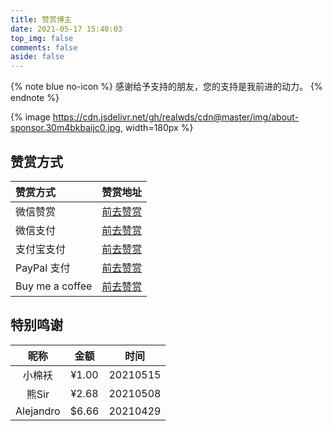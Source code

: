 ```yaml
---
title: 赞赏博主
date: 2021-05-17 15:40:03
top_img: false
comments: false
aside: false
---
```


{% note blue no-icon %}
感谢给予支持的朋友，您的支持是我前进的动力。
{% endnote %}

{% image https://cdn.jsdelivr.net/gh/realwds/cdn@master/img/about-sponsor.30m4bkbaijc0.jpg, width=180px %}

## 赞赏方式

| 赞赏方式 | 赞赏地址 |
| :---- | :----:  |
| 微信赞赏 | [前去赞赏](https://cdn.jsdelivr.net/gh/realwds/cdn@master/img/20210413174753.png)|
| 微信支付 | [前去赞赏](https://cdn.jsdelivr.net/gh/realwds/cdn@master/img/20210413174752.png) |
| 支付宝支付 | [前去赞赏](https://cdn.jsdelivr.net/gh/realwds/cdn@master/img/20210413174751.png) |
| PayPal 支付 | [前去赞赏](https://www.paypal.com/paypalme/wrongcode) |
| Buy me a coffee | [前去赞赏](https://www.buymeacoffee.com/realwds) |

## 特别鸣谢

| 昵称    |  金额  | 时间   |
| :----:  | :---: | :----: |
| 小棉袄  | ¥1.00 | 20210515 |  
| 熊Sir | ¥2.68  | 20210508 |  
| Alejandro | $6.66  | 20210429 |  
